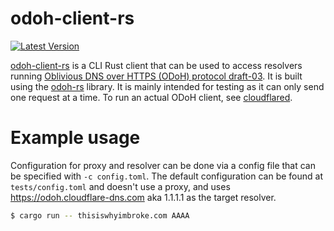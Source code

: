# odoh-client-rs

[![Latest Version]][crates.io]

[Latest Version]: https://img.shields.io/crates/v/odoh-client-rs.svg
[crates.io]: https://crates.io/crates/odoh-rs

[odoh-client-rs] is a CLI Rust client that can be used to access resolvers running [Oblivious DNS over HTTPS (ODoH) protocol draft-03]. It is built using the [odoh-rs] library. It is mainly intended for testing as it can only send one request at a time. To run an actual ODoH client, see [cloudflared].

[odoh-client-rs]: https://github.com/cloudflare/odoh-client-rs/
[Oblivious DNS over HTTPS (ODoH) protocol draft-03]: https://tools.ietf.org/html/draft-pauly-dprive-oblivious-doh-03
[odoh-rs]: https://github.com/cloudflare/odoh-rs/
[cloudflared]: https://developers.cloudflare.com/1.1.1.1/dns-over-https/cloudflared-proxy

# Example usage

Configuration for proxy and resolver can be done via a config file that can be specified with `-c config.toml`. The default configuration can be found at `tests/config.toml` and doesn't use a proxy, and uses https://odoh.cloudflare-dns.com aka 1.1.1.1 as the target resolver.  

```bash
$ cargo run -- thisiswhyimbroke.com AAAA
```